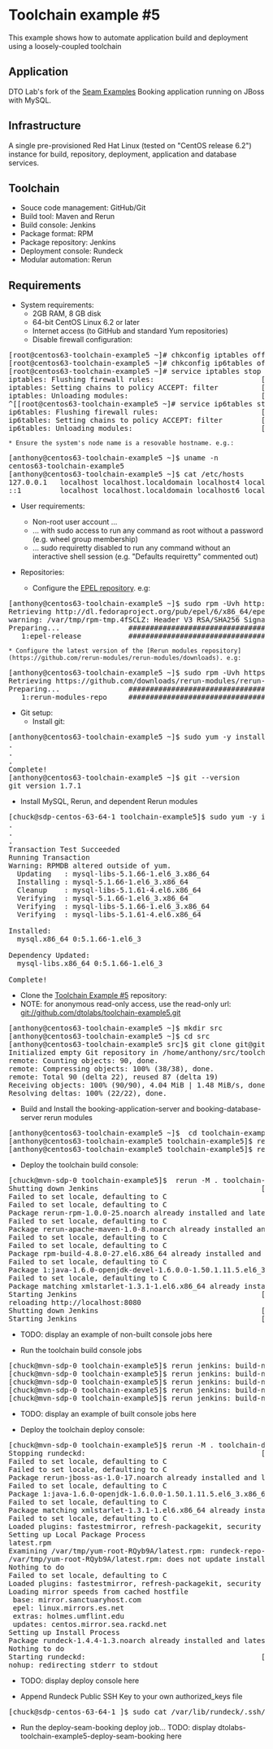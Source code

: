 Toolchain example #5
====================

This example shows how to automate application build and deployment using a loosely-coupled toolchain

Application
-----------
 
DTO Lab's fork of the [Seam Examples](https://github.com/dtolabs/seam-examples) Booking application running on JBoss with MySQL.

Infrastructure
--------------

A single pre-provisioned Red Hat Linux (tested on "CentOS release 6.2") instance for build, repository, deployment, application and database services.

Toolchain
---------

* Souce code management: GitHub/Git
* Build tool: Maven and Rerun
* Build console: Jenkins
* Package format: RPM
* Package repository: Jenkins
* Deployment console: Rundeck
* Modular automation: Rerun

Requirements
------------

* System requirements:
    * 2GB RAM, 8 GB disk
    * 64-bit CentOS Linux 6.2 or later
    * Internet access (to GitHub and standard Yum repositories)
    * Disable firewall configuration:
<pre>
[root@centos63-toolchain-example5 ~]# chkconfig iptables off
[root@centos63-toolchain-example5 ~]# chkconfig ip6tables off
[root@centos63-toolchain-example5 ~]# service iptables stop
iptables: Flushing firewall rules:                         [  OK  ]
iptables: Setting chains to policy ACCEPT: filter          [  OK  ]
iptables: Unloading modules:                               [  OK  ]
^[[root@centos63-toolchain-example5 ~]# service ip6tables stop
ip6tables: Flushing firewall rules:                        [  OK  ]
ip6tables: Setting chains to policy ACCEPT: filter         [  OK  ]
ip6tables: Unloading modules:                              [  OK  ]
</pre>
    * Ensure the system's node name is a resovable hostname. e.g.:
<pre>
[anthony@centos63-toolchain-example5 ~]$ uname -n 
centos63-toolchain-example5
[anthony@centos63-toolchain-example5 ~]$ cat /etc/hosts
127.0.0.1   localhost localhost.localdomain localhost4 localhost4.localdomain4 centos63-toolchain-example5
::1         localhost localhost.localdomain localhost6 localhost6.localdomain6
</pre>

* User requirements:
    * Non-root user account ...
    * ... with sudo access to run any command as root without a password (e.g. wheel group membership)
    * ... sudo requiretty disabled to run any command without an interactive shell session (e.g. "Defaults requiretty" commented out)

* Repositories:
   * Configure the [EPEL repository](http://dl.fedoraproject.org/pub/epel/6/x86_64/repoview/epel-release.html). e.g:
<pre>
[anthony@centos63-toolchain-example5 ~]$ sudo rpm -Uvh http://dl.fedoraproject.org/pub/epel/6/x86_64/epel-release-6-7.noarch.rpm
Retrieving http://dl.fedoraproject.org/pub/epel/6/x86_64/epel-release-6-7.noarch.rpm
warning: /var/tmp/rpm-tmp.4fSCLZ: Header V3 RSA/SHA256 Signature, key ID 0608b895: NOKEY
Preparing...                ########################################### [100%]
   1:epel-release           ########################################### [100%]
</pre>
    * Configure the latest version of the [Rerun modules repository](https://github.com/rerun-modules/rerun-modules/downloads). e.g:
<pre>
[anthony@centos63-toolchain-example5 ~]$ sudo rpm -Uvh https://github.com/downloads/rerun-modules/rerun-modules/rerun-modules-repo-1.0-3.noarch.rpm
Retrieving https://github.com/downloads/rerun-modules/rerun-modules/rerun-modules-repo-1.0-3.noarch.rpm
Preparing...                ########################################### [100%]
   1:rerun-modules-repo     ########################################### [100%]
</pre>

* Git setup:
    * Install git:
<pre>
[anthony@centos63-toolchain-example5 ~]$ sudo yum -y install git 
.
.
.
Complete!
[anthony@centos63-toolchain-example5 ~]$ git --version
git version 1.7.1
</pre>

* Install MySQL, Rerun, and dependent Rerun modules
<pre>
[chuck@sdp-centos-63-64-1 toolchain-example5]$ sudo yum -y install rerun rerun-jenkins rerun-rundeck rpm-build mysql rerun-mysql rerun-jboss-as
.
.
.
Transaction Test Succeeded
Running Transaction
Warning: RPMDB altered outside of yum.
  Updating   : mysql-libs-5.1.66-1.el6_3.x86_64                                                                                                                                                 1/3 
  Installing : mysql-5.1.66-1.el6_3.x86_64                                                                                                                                                      2/3 
  Cleanup    : mysql-libs-5.1.61-4.el6.x86_64                                                                                                                                                   3/3 
  Verifying  : mysql-5.1.66-1.el6_3.x86_64                                                                                                                                                      1/3 
  Verifying  : mysql-libs-5.1.66-1.el6_3.x86_64                                                                                                                                                 2/3 
  Verifying  : mysql-libs-5.1.61-4.el6.x86_64                                                                                                                                                   3/3 

Installed:
  mysql.x86_64 0:5.1.66-1.el6_3                                                                                                                                                                     

Dependency Updated:
  mysql-libs.x86_64 0:5.1.66-1.el6_3                                                                                                                                                                

Complete!
</pre>


* Clone the [Toolchain Example #5](https://github.com/dtolabs/toolchain-example5) repository:
* NOTE:  for anonymous read-only access, use the read-only url: [git://github.com/dtolabs/toolchain-example5.git](git://github.com/dtolabs/toolchain-example5.git)
<pre>
[anthony@centos63-toolchain-example5 ~]$ mkdir src
[anthony@centos63-toolchain-example5 ~]$ cd src
[anthony@centos63-toolchain-example5 src]$ git clone git@github.com:dtolabs/toolchain-example5.git
Initialized empty Git repository in /home/anthony/src/toolchain-example5/.git/
remote: Counting objects: 90, done.
remote: Compressing objects: 100% (38/38), done.
remote: Total 90 (delta 22), reused 87 (delta 19)
Receiving objects: 100% (90/90), 4.04 MiB | 1.48 MiB/s, done.
Resolving deltas: 100% (22/22), done.
</pre>

* Build and Install the booking-application-server and booking-database-server rerun modules
<pre>
[anthony@centos63-toolchain-example5 ~]$  cd toolchain-example5
[anthony@centos63-toolchain-example5 toolchain-example5]$ rerun  -M .  booking-application-server:install-module  --build true
[anthony@centos63-toolchain-example5 toolchain-example5]$ rerun  -M .  booking-database-server:install-module  --build true
</pre>

* Deploy the toolchain build console:
<pre>
[chuck@mvn-sdp-0 toolchain-example5]$  rerun -M . toolchain-build-console: deploy
Shutting down Jenkins                                      [  OK  ]
Failed to set locale, defaulting to C
Failed to set locale, defaulting to C
Package rerun-rpm-1.0.0-25.noarch already installed and latest version
Failed to set locale, defaulting to C
Package rerun-apache-maven-1.0-8.noarch already installed and latest version
Failed to set locale, defaulting to C
Failed to set locale, defaulting to C
Package rpm-build-4.8.0-27.el6.x86_64 already installed and latest version
Failed to set locale, defaulting to C
Package 1:java-1.6.0-openjdk-devel-1.6.0.0-1.50.1.11.5.el6_3.x86_64 already installed and latest version
Failed to set locale, defaulting to C
Package matching xmlstarlet-1.3.1-1.el6.x86_64 already installed. Checking for update.
Starting Jenkins                                           [  OK  ]
reloading http://localhost:8080
Shutting down Jenkins                                      [  OK  ]
Starting Jenkins                                           [  OK  ]
</pre>

* TODO: display an example of non-built console jobs  here

* Run the toolchain build console jobs
<pre>
[chuck@mvn-sdp-0 toolchain-example5]$ rerun jenkins: build-now --jobname dtolabs-toolchain-example5-master-mysql-connector-java-rpm
[chuck@mvn-sdp-0 toolchain-example5]$ rerun jenkins: build-now --jobname dtolabs-toolchain-example5-master-jboss-as-rpm	
[chuck@mvn-sdp-0 toolchain-example5]$ rerun jenkins: build-now --jobname dtolabs-toolchain-example5-master-jboss-as-config-rpm	
[chuck@mvn-sdp-0 toolchain-example5]$ rerun jenkins: build-now --jobname dtolabs-toolchain-example5-master-booking-mysql-data-rpm	
[chuck@mvn-sdp-0 toolchain-example5]$ rerun jenkins: build-now --jobname dtolabs-seam-examples-master	
</pre>

* TODO: display an example of built console jobs here

* Deploy the toolchain deploy console:
<pre>
[chuck@mvn-sdp-0 toolchain-example5]$ rerun -M . toolchain-deploy-console: deploy
Stopping rundeckd:                                         [  OK  ]
Failed to set locale, defaulting to C
Failed to set locale, defaulting to C
Package rerun-jboss-as-1.0-17.noarch already installed and latest version
Failed to set locale, defaulting to C
Package 1:java-1.6.0-openjdk-1.6.0.0-1.50.1.11.5.el6_3.x86_64 already installed and latest version
Failed to set locale, defaulting to C
Package matching xmlstarlet-1.3.1-1.el6.x86_64 already installed. Checking for update.
Failed to set locale, defaulting to C
Loaded plugins: fastestmirror, refresh-packagekit, security
Setting up Local Package Process
latest.rpm                                                                                                                                                                   | 2.1 kB     00:00     
Examining /var/tmp/yum-root-RQyb9A/latest.rpm: rundeck-repo-2-0.noarch
/var/tmp/yum-root-RQyb9A/latest.rpm: does not update installed package.
Nothing to do
Failed to set locale, defaulting to C
Loaded plugins: fastestmirror, refresh-packagekit, security
Loading mirror speeds from cached hostfile
 base: mirror.sanctuaryhost.com
 epel: linux.mirrors.es.net
 extras: holmes.umflint.edu
 updates: centos.mirror.sea.rackd.net
Setting up Install Process
Package rundeck-1.4.4-1.3.noarch already installed and latest version
Nothing to do
Starting rundeckd:                                         [  OK  ]
nohup: redirecting stderr to stdout
</pre>

* TODO: display deploy console here

* Append Rundeck Public SSH Key to your own authorized_keys file
<pre>
[chuck@sdp-centos-63-64-1 ]$ sudo cat /var/lib/rundeck/.ssh/id_rsa.pub >> $HOME/.ssh/authorized_keys
</pre>

* Run the deploy-seam-booking deploy job... TODO: display dtolabs-toolchain-example5-deploy-seam-booking here


